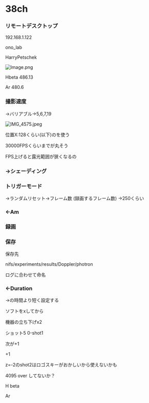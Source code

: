 # 38ch

### リモートデスクトップ

192.168.1.122

ono_lab

HarryPetschek

![Image.png](https://res.craft.do/user/full/1c936e9d-e321-a0dd-72f2-2b3a9509bc9c/doc/27D3BF36-9BEA-49AC-B190-2A111D8306D8/4A45DA14-9CD6-46B0-9FB4-34EA970E290A_2/nYyaRMnifgsmxu0p2KKoaCZN18YL96o7FjypM5yXyIAz/Image.png)

Hbeta 486.13

Ar 480.6

### 撮影速度

→バリアブル→5,6,7,19

![IMG_4575.jpeg](https://res.craft.do/user/full/1c936e9d-e321-a0dd-72f2-2b3a9509bc9c/453F8B43-2F04-45B4-8FB6-39578E274EC4_2/y5l4XoZ8k9rmgaVVPvAgH2J06BgfKKnqnwd3Y5CKtasz/IMG_4575.jpeg)

位置X:128くらい(以下)のを使う

30000FPSくらいまでが丸そう

FPS上げると露光範囲が狭くなるの

### →シェーディング

### トリガーモード

→ランダムリセット→フレーム数 (録画するフレーム数) →250くらい

### ←Am

### 録画

### 保存

保存先

nifs/experiments/results/Doppler/photron

ログに合わせて命名

### ←Duration

→の時間より短く設定する

ソフトをxしてから

機器の立ち下げx2

ショット5 0-shot1

次が+1

\+1

z=-2のshot2はロゴスキーがおかしいから使えないかも

4095 over してないか？

H beta

Ar

